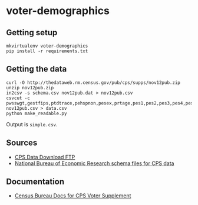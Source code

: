 # voter-demographics

## Getting setup

```
mkvirtualenv voter-demographics
pip install -r requirements.txt
```

## Getting the data

```
curl -O http://thedataweb.rm.census.gov/pub/cps/supps/nov12pub.zip
unzip nov12pub.zip
in2csv -s schema.csv nov12pub.dat > nov12pub.csv
csvcut -c pwsswgt,gestfips,ptdtrace,pehspnon,pesex,prtage,pes1,pes2,pes3,pes4,pes5,pes6,pes7,pes8 nov12pub.csv > data.csv
python make_readable.py
```

Output is `simple.csv`.

## Sources

* [CPS Data Download FTP](http://thedataweb.rm.census.gov/ftp/cps_ftp.html)
* [National Bureau of Economic Research schema files for CPS data](http://www.nber.org/data/cps_progs.html)

## Documentation

* [Census Bureau Docs for CPS Voter Supplement](http://www.census.gov/prod/techdoc/cps/cpsnov12.pdf)
